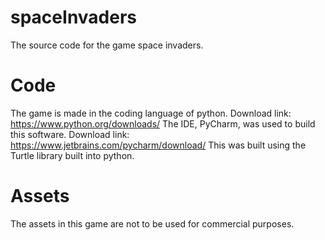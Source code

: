 # spaceInvaders
The source code for the game space invaders.
# Code
The game is made in the coding language of python.
Download link: https://www.python.org/downloads/
The IDE, PyCharm, was used to build this software.
Download link: https://www.jetbrains.com/pycharm/download/
This was built using the Turtle library built into python.
# Assets
The assets in this game are not to be used for commercial purposes.
